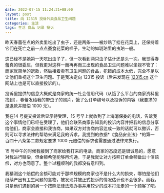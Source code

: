 ```yaml
---
date: 2022-07-15 11:24:21+08:00
layout: post
title: 向 12315 投诉外卖食品卫生问题
categories: 生活
tags: 生活 食品 记录 投诉
---
```

昨天春蕾在点的外卖里吃出了虫子，还是两条——被炒熟了挂在花菜上，还保持着它们在死亡之前一点点蚕食花菜的样子，生动的如琥珀里的虫珀一般。

这已经不是她第一天吃出虫子了，但一次看到两只虫子估计还是头一次。我觉得春蕾真的很委屈，但我更对这样一而再再而三出现的食品卫生问题难以坐视不管了：商家就简单的退款，然后接着卖有卫生问题的食品，犯错的成本太低，完全不足以让他们重视这个卫生问题。于是我决定向 12315 投诉（后来发现在 [12315.cn](http://12315.cn) 这个网站上也是可以直接投诉的）。

投诉里提供的信息大概就是商家的统一社会信用代码（从饿了么平台的商家资料里找到），春蕾发给我的带虫子的照片，饿了么订单编号以及投诉的内容（我要求的是退款并赔偿 1000 元）。

我在14 号提交投诉后显示待受理，15 号早上就收到了上海消保委的电话，告诉我这个事情他们已经在受理了，他们会联系商家告知我的投诉内容并把我的信息分享给他们，商家会直接和我协商，如果双方对协商内容达成一致的话就可以撤诉，否则可以寻求法律的帮助来满足我的诉求。我提到的依据*《食品安全法》*的第一百四十八条第二款规定要求 1000 元赔偿的诉求也需要通过法律来执行。

15 号中午的时候我接到了商家给我打来的电话，商家的态度还是很诚恳的，愿意对我进行赔偿，但金额希望能够再沟通，于是我就让对方按照订单金额做出十倍赔偿，对方也同意了。整个过程顺利的我都没有意料到。

我猜测这个赔偿的金额可能对于那样规模的商家也不是什么大的损失，哪怕是他们继续产出有卫生问题的食物，被发现并被正式投诉的情况估计也不会很多。而我，只是他们遇到的另一个按照法律法规办事并用较少的成本打法走的一个顾客了吧。
